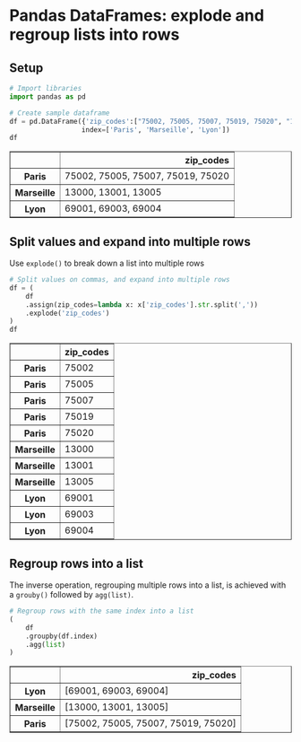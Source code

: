 # Pandas DataFrames: explode and regroup lists into rows

## Setup

```python
# Import libraries
import pandas as pd

# Create sample dataframe
df = pd.DataFrame({'zip_codes':["75002, 75005, 75007, 75019, 75020", "13000, 13001, 13005", "69001, 69003, 69004"]}, 
                  index=['Paris', 'Marseille', 'Lyon'])
df
```

<div>

<table border="1" class="dataframe">
  <thead>
    <tr style="text-align: right;">
      <th></th>
      <th>zip_codes</th>
    </tr>
  </thead>
  <tbody>
    <tr>
      <th>Paris</th>
      <td>75002, 75005, 75007, 75019, 75020</td>
    </tr>
    <tr>
      <th>Marseille</th>
      <td>13000, 13001, 13005</td>
    </tr>
    <tr>
      <th>Lyon</th>
      <td>69001, 69003, 69004</td>
    </tr>
  </tbody>
</table>
</div>

## Split values and expand into multiple rows

Use `explode()` to break down a list into multiple rows

```python
# Split values on commas, and expand into multiple rows
df = (
    df
    .assign(zip_codes=lambda x: x['zip_codes'].str.split(','))
    .explode('zip_codes')
)
df
```

<div>

<table border="1" class="dataframe">
  <thead>
    <tr style="text-align: right;">
      <th></th>
      <th>zip_codes</th>
    </tr>
  </thead>
  <tbody>
    <tr>
      <th>Paris</th>
      <td>75002</td>
    </tr>
    <tr>
      <th>Paris</th>
      <td>75005</td>
    </tr>
    <tr>
      <th>Paris</th>
      <td>75007</td>
    </tr>
    <tr>
      <th>Paris</th>
      <td>75019</td>
    </tr>
    <tr>
      <th>Paris</th>
      <td>75020</td>
    </tr>
    <tr>
      <th>Marseille</th>
      <td>13000</td>
    </tr>
    <tr>
      <th>Marseille</th>
      <td>13001</td>
    </tr>
    <tr>
      <th>Marseille</th>
      <td>13005</td>
    </tr>
    <tr>
      <th>Lyon</th>
      <td>69001</td>
    </tr>
    <tr>
      <th>Lyon</th>
      <td>69003</td>
    </tr>
    <tr>
      <th>Lyon</th>
      <td>69004</td>
    </tr>
  </tbody>
</table>
</div>

## Regroup rows into a list 

The inverse operation, regrouping multiple rows into a list, is achieved with a `grouby()` followed by `agg(list)`.

```python
# Regroup rows with the same index into a list
(
    df
    .groupby(df.index)
    .agg(list)
)
```

<div>

<table border="1" class="dataframe">
  <thead>
    <tr style="text-align: right;">
      <th></th>
      <th>zip_codes</th>
    </tr>
  </thead>
  <tbody>
    <tr>
      <th>Lyon</th>
      <td>[69001,  69003,  69004]</td>
    </tr>
    <tr>
      <th>Marseille</th>
      <td>[13000,  13001,  13005]</td>
    </tr>
    <tr>
      <th>Paris</th>
      <td>[75002,  75005,  75007,  75019,  75020]</td>
    </tr>
  </tbody>
</table>
</div>

